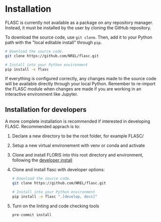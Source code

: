# Installation

FLASC is currently not available as a package on any repository manager.
Instead, it must be installed by the user by cloning the GitHub repository.

To download the source code, use `git clone`. Then, add it to
your Python path with the "local editable install" through `pip`.

```bash
# Download the source code.
git clone https://github.com/NREL/flasc.git

# Install into your Python environment
pip install -e flasc
```

If everything is configured correctly, any changes made to the source
code will be available directly through your local Python. Remember
to re-import the FLASC module when changes are made if you are working
in an interactive environment like Jupyter.

## Installation for developers

A more complete installation is recommended if interested in developing FLASC.
Recommended apprach is to:

1. Declare a new directory to be the root folder, for example FLASC/
2. Setup a new virtual environement with venv or conda and activate
3. Clone and install FLORIS into this root directory and environment, following the [developer install](https://nrel.github.io/floris/dev_guide.html)
4. Clone and install flasc with developer options:

    ```bash
    # Download the source code.
    git clone https://github.com/NREL/flasc.git

    # Install into your Python environment
    pip install -e flasc ".[develop, docs]"
    ```

5. Turn on the linting and code checking tools
    ```bash
    pre-commit install
    ```
